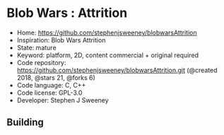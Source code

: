# Blob Wars : Attrition

- Home: https://github.com/stephenjsweeney/blobwarsAttrition
- Inspiration: Blob Wars Attrition
- State: mature
- Keyword: platform, 2D, content commercial + original required
- Code repository: https://github.com/stephenjsweeney/blobwarsAttrition.git (@created 2018, @stars 21, @forks 6)
- Code language: C, C++
- Code license: GPL-3.0
- Developer: Stephen J Sweeney

## Building
